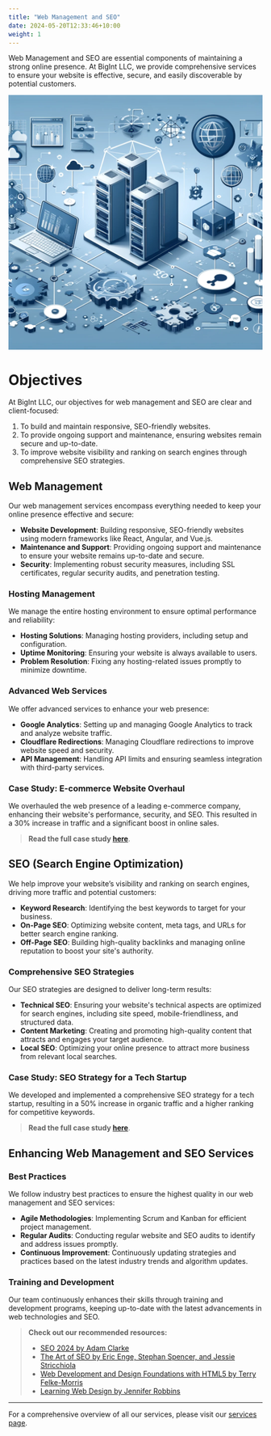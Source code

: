 ```yaml
---
title: "Web Management and SEO"
date: 2024-05-20T12:33:46+10:00
weight: 1
---
```


Web Management and SEO are essential components of maintaining a strong online presence. At BigInt LLC, we provide comprehensive services to ensure your website is effective, secure, and easily discoverable by potential customers.

![Web SEO](/images/services/BigInt_web_seo.png)

# Objectives

At BigInt LLC, our objectives for web management and SEO are clear and client-focused:

1. To build and maintain responsive, SEO-friendly websites.
2. To provide ongoing support and maintenance, ensuring websites remain secure and up-to-date.
3. To improve website visibility and ranking on search engines through comprehensive SEO strategies.

## Web Management

Our web management services encompass everything needed to keep your online presence effective and secure:

- **Website Development**: Building responsive, SEO-friendly websites using modern frameworks like React, Angular, and Vue.js.
- **Maintenance and Support**: Providing ongoing support and maintenance to ensure your website remains up-to-date and secure.
- **Security**: Implementing robust security measures, including SSL certificates, regular security audits, and penetration testing.

### Hosting Management

We manage the entire hosting environment to ensure optimal performance and reliability:
- **Hosting Solutions**: Managing hosting providers, including setup and configuration.
- **Uptime Monitoring**: Ensuring your website is always available to users.
- **Problem Resolution**: Fixing any hosting-related issues promptly to minimize downtime.

### Advanced Web Services

We offer advanced services to enhance your web presence:
- **Google Analytics**: Setting up and managing Google Analytics to track and analyze website traffic.
- **Cloudflare Redirections**: Managing Cloudflare redirections to improve website speed and security.
- **API Management**: Handling API limits and ensuring seamless integration with third-party services.

### Case Study: E-commerce Website Overhaul

We overhauled the web presence of a leading e-commerce company, enhancing their website's performance, security, and SEO. This resulted in a 30% increase in traffic and a significant boost in online sales.

> **Read the full case study [here](#)**.

## SEO (Search Engine Optimization)

We help improve your website’s visibility and ranking on search engines, driving more traffic and potential customers:

- **Keyword Research**: Identifying the best keywords to target for your business.
- **On-Page SEO**: Optimizing website content, meta tags, and URLs for better search engine ranking.
- **Off-Page SEO**: Building high-quality backlinks and managing online reputation to boost your site's authority.

### Comprehensive SEO Strategies

Our SEO strategies are designed to deliver long-term results:
- **Technical SEO**: Ensuring your website's technical aspects are optimized for search engines, including site speed, mobile-friendliness, and structured data.
- **Content Marketing**: Creating and promoting high-quality content that attracts and engages your target audience.
- **Local SEO**: Optimizing your online presence to attract more business from relevant local searches.

### Case Study: SEO Strategy for a Tech Startup

We developed and implemented a comprehensive SEO strategy for a tech startup, resulting in a 50% increase in organic traffic and a higher ranking for competitive keywords.

> **Read the full case study [here](#)**.

## Enhancing Web Management and SEO Services

### Best Practices

We follow industry best practices to ensure the highest quality in our web management and SEO services:

- **Agile Methodologies**: Implementing Scrum and Kanban for efficient project management.
- **Regular Audits**: Conducting regular website and SEO audits to identify and address issues promptly.
- **Continuous Improvement**: Continuously updating strategies and practices based on the latest industry trends and algorithm updates.

### Training and Development

Our team continuously enhances their skills through training and development programs, keeping up-to-date with the latest advancements in web technologies and SEO.

> **Check out our recommended resources:**
> - [SEO 2024 by Adam Clarke](https://amzn.to/3tJ2zLl)
> - [The Art of SEO by Eric Enge, Stephan Spencer, and Jessie Stricchiola](https://amzn.to/3qLhDxV)
> - [Web Development and Design Foundations with HTML5 by Terry Felke-Morris](https://amzn.to/3eyz3xt)
> - [Learning Web Design by Jennifer Robbins](https://amzn.to/3ez1FxJ)

---

For a comprehensive overview of all our services, please visit our [services page](/services/).
